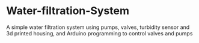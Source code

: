 # Water-filtration-System
A simple water filtration system using pumps, valves, turbidity sensor and 3d printed housing, and Arduino programming to control valves and pumps
